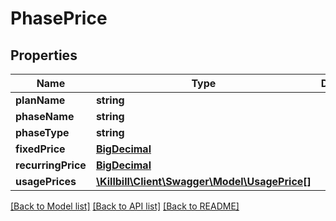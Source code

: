 # PhasePrice

## Properties
Name | Type | Description | Notes
------------ | ------------- | ------------- | -------------
**planName** | **string** |  | [optional] 
**phaseName** | **string** |  | [optional] 
**phaseType** | **string** |  | [optional] 
**fixedPrice** | [**BigDecimal**](BigDecimal.md) |  | [optional] 
**recurringPrice** | [**BigDecimal**](BigDecimal.md) |  | [optional] 
**usagePrices** | [**\Killbill\Client\Swagger\Model\UsagePrice[]**](UsagePrice.md) |  | [optional] 

[[Back to Model list]](../README.md#documentation-for-models) [[Back to API list]](../README.md#documentation-for-api-endpoints) [[Back to README]](../README.md)

